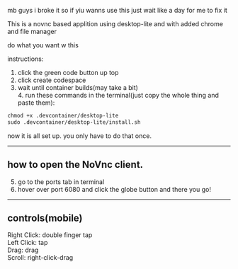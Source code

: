 
mb guys i broke it so if yiu wanns use this just wait like a day for me to fix it

This is a novnc based applition using desktop-lite and with added chrome and file manager

do what you want w this

instructions:
1. click the green code button up top
2. click create codespace
3. wait until container builds(may take a bit)
<br>4. run these commands in the terminal(just copy the whole thing and paste them):
```diff
chmod +x .devcontainer/desktop-lite
sudo .devcontainer/desktop-lite/install.sh
```
now it is all set up. you only have to do that once.<br>

---
how to open the NoVnc client.
---
5. go to the ports tab in terminal
6. hover over port 6080 and click the globe button and there you go!

---
controls(mobile)
---
Right Click: double finger tap<br>
Left Click: tap<br>
Drag: drag<br>
Scroll: right-click-drag<br>
